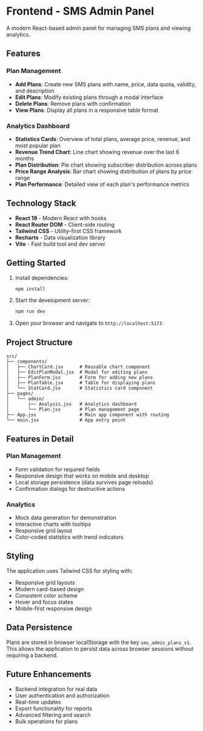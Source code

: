 # Frontend - SMS Admin Panel

A modern React-based admin panel for managing SMS plans and viewing analytics.

## Features

### Plan Management
- **Add Plans**: Create new SMS plans with name, price, data quota, validity, and description
- **Edit Plans**: Modify existing plans through a modal interface
- **Delete Plans**: Remove plans with confirmation
- **View Plans**: Display all plans in a responsive table format

### Analytics Dashboard
- **Statistics Cards**: Overview of total plans, average price, revenue, and most popular plan
- **Revenue Trend Chart**: Line chart showing revenue over the last 6 months
- **Plan Distribution**: Pie chart showing subscriber distribution across plans
- **Price Range Analysis**: Bar chart showing distribution of plans by price range
- **Plan Performance**: Detailed view of each plan's performance metrics

## Technology Stack

- **React 19** - Modern React with hooks
- **React Router DOM** - Client-side routing
- **Tailwind CSS** - Utility-first CSS framework
- **Recharts** - Data visualization library
- **Vite** - Fast build tool and dev server

## Getting Started

1. Install dependencies:
   ```bash
   npm install
   ```

2. Start the development server:
   ```bash
   npm run dev
   ```

3. Open your browser and navigate to `http://localhost:5173`

## Project Structure

```
src/
├── components/
│   ├── ChartCard.jsx      # Reusable chart component
│   ├── EditPlanModal.jsx  # Modal for editing plans
│   ├── PlanForm.jsx       # Form for adding new plans
│   ├── PlanTable.jsx      # Table for displaying plans
│   └── StatCard.jsx       # Statistics card component
├── pages/
│   └── admin/
│       ├── Analysis.jsx   # Analytics dashboard
│       └── Plan.jsx       # Plan management page
├── App.jsx                # Main app component with routing
└── main.jsx               # App entry point
```

## Features in Detail

### Plan Management
- Form validation for required fields
- Responsive design that works on mobile and desktop
- Local storage persistence (data survives page reloads)
- Confirmation dialogs for destructive actions

### Analytics
- Mock data generation for demonstration
- Interactive charts with tooltips
- Responsive grid layout
- Color-coded statistics with trend indicators

## Styling

The application uses Tailwind CSS for styling with:
- Responsive grid layouts
- Modern card-based design
- Consistent color scheme
- Hover and focus states
- Mobile-first responsive design

## Data Persistence

Plans are stored in browser localStorage with the key `sms_admin_plans_v1`. This allows the application to persist data across browser sessions without requiring a backend.

## Future Enhancements

- Backend integration for real data
- User authentication and authorization
- Real-time updates
- Export functionality for reports
- Advanced filtering and search
- Bulk operations for plans